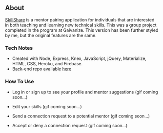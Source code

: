 ## About
[SkillShare](https://skill-share-8f180.firebaseapp.com/) is a mentor pairing application for individuals that are interested in both teaching and learning new technical skills. This was a group project completed in the program at Galvanize. This version has been further styled by me, but the original features are the same.

### Tech Notes
* Created with Node, Express, Knex, JavaScript, jQuery, Materialize, HTML, CSS, Heroku, and Firebase.
* Back-end repo available [here](https://github.com/maria-mata/SkillShare-Backend)

### How To Use
* Log in or sign up to see your profile and mentor suggestions
(gif coming soon...)

* Edit your skills
(gif coming soon...)

* Send a connection request to a potential mentor
(gif coming soon...)

* Accept or deny a connection request
(gif coming soon...)
